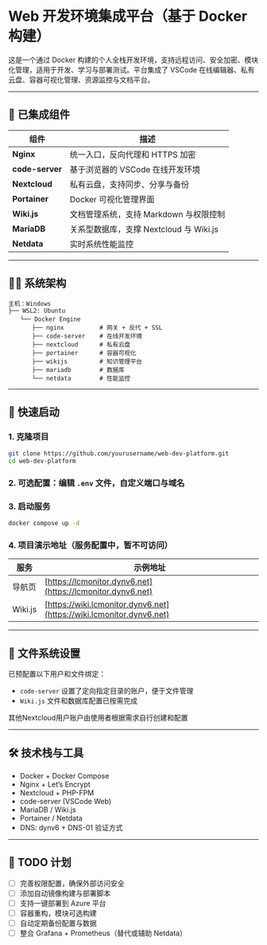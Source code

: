 # Web 开发环境集成平台（基于 Docker 构建）

这是一个通过 Docker 构建的个人全栈开发环境，支持远程访问、安全加密、模块化管理，适用于开发、学习与部署测试。平台集成了 VSCode 在线编辑器、私有云盘、容器可视化管理、资源监控与文档平台。

---

## 🔧 已集成组件

| 组件              | 描述                            |
| --------------- | ----------------------------- |
| **Nginx**       | 统一入口，反向代理和 HTTPS 加密           |
| **code-server** | 基于浏览器的 VSCode 在线开发环境          |
| **Nextcloud**   | 私有云盘，支持同步、分享与备份               |
| **Portainer**   | Docker 可视化管理界面                |
| **Wiki.js**     | 文档管理系统，支持 Markdown 与权限控制      |
| **MariaDB**     | 关系型数据库，支撑 Nextcloud 与 Wiki.js |
| **Netdata**     | 实时系统性能监控                      |

---

## 🧑‍💻 系统架构

```
主机：Windows 
├── WSL2: Ubuntu 
　　└── Docker Engine  
　　　　├── nginx          # 网关 + 反代 + SSL  
　　　　├── code-server    # 在线开发环境  
　　　　├── nextcloud      # 私有云盘  
　　　　├── portainer      # 容器可视化  
　　　　├── wikijs         # 知识管理平台  
　　　　├── mariadb        # 数据库  
　　　　└── netdata        # 性能监控  
```

---

## 🚀 快速启动

### 1. 克隆项目

```bash
git clone https://github.com/yourusername/web-dev-platform.git
cd web-dev-platform
```

### 2. 可选配置：编辑 `.env` 文件，自定义端口与域名

### 3. 启动服务

```bash
docker compose up -d
```

### 4. 项目演示地址（服务配置中，暂不可访问）

| 服务          | 示例地址                                                                             |
| ----------- | -------------------------------------------------------------------------------- |
| 导航页         | [https://lcmonitor.dynv6.net](https://lcmonitor.dynv6.net)                       |
| Wiki.js     | [https://wiki.lcmonitor.dynv6.net](https://wiki.lcmonitor.dynv6.net)             |

---


## 📂 文件系统设置

已预配置以下用户和文件绑定：

* `code-server` 设置了定向指定目录的账户，便于文件管理
* `Wiki.js` 文件和数据库配置已按需完成

其他Nextcloud用户账户由使用者根据需求自行创建和配置

---

## 🛠 技术栈与工具

* Docker + Docker Compose
* Nginx + Let’s Encrypt
* Nextcloud + PHP-FPM
* code-server (VSCode Web)
* MariaDB / Wiki.js
* Portainer / Netdata
* DNS: dynv6 + DNS-01 验证方式

---

## 📌 TODO 计划

* [ ] 完善权限配置，确保外部访问安全
* [ ] 添加自动镜像构建与部署脚本
* [ ] 支持一键部署到 Azure 平台
* [ ] 容器重构，模块可选构建
* [ ] 自动定期备份配置与数据
* [ ] 整合 Grafana + Prometheus（替代或辅助 Netdata）
